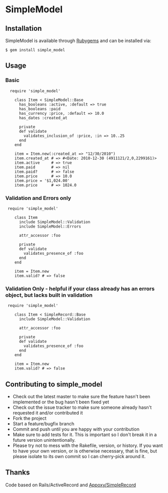 # SimpleModel

## Installation


SimpleModel is available through [Rubygems](http://rubygems.org/gems/simple_model) and can be installed via:

    $ gem install simple_model

## Usage
### Basic
      require 'simple_model'

        class Item < SimpleModel::Base
          has_booleans :active, :default => true
          has_booleans :paid
          has_currency :price, :default => 10.0
          has_dates :created_at

          private
          def validate
            validates_inclusion_of :price, :in => 10..25
          end
        end
        
        item = Item.new(:created_at => "12/30/2010")
        item.created_at # => #<Date: 2010-12-30 (4911121/2,0,2299161)>
        item.active     # => true
        item.paid       # => nil
        item.paid?      # => false
        item.price      # => 10.0
        item.price = '$1,024.00'
        item.price      # => 1024.0

### Validation and Errors only

     require 'simple_model'

        class Item
          include SimpleModel::Validation
          include SimpleModel::Errors

          attr_accessor :foo

          private
          def validate
            validates_presence_of :foo
          end
        end

        item = Item.new
        item.valid? # => false

### Validation Only - helpful if your class already has an errors object, but lacks built in validation

     require 'simple_model'

        class Item < SimpleRecord::Base
          include SimpleModel::Validation

          attr_accessor :foo

          private
          def validate
            validates_presence_of :foo
          end
        end

        item = Item.new
        item.valid? # => false

## Contributing to simple_model
 
* Check out the latest master to make sure the feature hasn't been implemented or the bug hasn't been fixed yet
* Check out the issue tracker to make sure someone already hasn't requested it and/or contributed it
* Fork the project
* Start a feature/bugfix branch
* Commit and push until you are happy with your contribution
* Make sure to add tests for it. This is important so I don't break it in a future version unintentionally.
* Please try not to mess with the Rakefile, version, or history. If you want to have your own version, or is otherwise necessary, that is fine, but please isolate to its own commit so I can cherry-pick around it.

## Thanks

Code based on Rails/ActiveRecord and [Appoxy/SimpleRecord](https://github.com/appoxy/simple_record)
